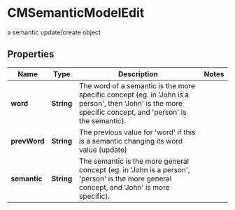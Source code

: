 

# CMSemanticModelEdit

a semantic update/create object

## Properties

| Name | Type | Description | Notes |
|------------ | ------------- | ------------- | -------------|
|**word** | **String** | The word of a semantic is the more specific concept (eg. in &#39;John is a person&#39;, then &#39;John&#39; is the more specific concept, and &#39;person&#39; is the semantic). |  |
|**prevWord** | **String** | The previous value for &#39;word&#39; if this is a semantic changing its word value (update) |  |
|**semantic** | **String** | The semantic is the more general concept (eg. in &#39;John is a person&#39;, &#39;person&#39; is the more general concept, and &#39;John&#39; is more specific). |  |



